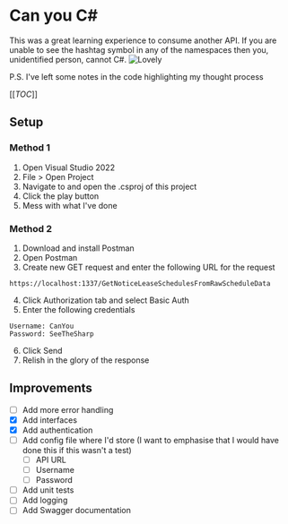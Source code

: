 # Can you C#
This was a great learning experience to consume another API. If you are unable to see the hashtag symbol in any of the namespaces then you, unidentified person, cannot C#.
![Lovely](https://wompampsupport.azureedge.net/fetchimage?siteId=7575&v=2&jpgQuality=100&width=700&url=https%3A%2F%2Fi.kym-cdn.com%2Fentries%2Ficons%2Ffacebook%2F000%2F021%2F807%2Fig9OoyenpxqdCQyABmOQBZDI0duHk2QZZmWg2Hxd4ro.jpg)

P.S. I've left some notes in the code highlighting my thought process

[[_TOC_]]

## Setup
### Method 1
1. Open Visual Studio 2022
2. File > Open Project
3. Navigate to and open the .csproj of this project
4. Click the play button
5. Mess with what I've done 

### Method 2
1. Download and install Postman
2. Open Postman
3. Create new GET request and enter the following URL for the request
```
https://localhost:1337/GetNoticeLeaseSchedulesFromRawScheduleData
```
4. Click Authorization tab and select Basic Auth
5. Enter the following credentials
```
Username: CanYou
Password: SeeTheSharp
```
6. Click Send
7. Relish in the glory of the response

## Improvements
- [ ] Add more error handling
- [x] Add interfaces
- [x] Add authentication
- [ ] Add config file where I'd store (I want to emphasise that I would have done this if this wasn't a test)
	- [ ] API URL
	- [ ] Username
	- [ ] Password
- [ ] Add unit tests
- [ ] Add logging
- [ ] Add Swagger documentation
